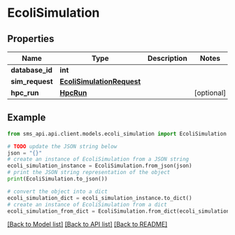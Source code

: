 # EcoliSimulation


## Properties

Name | Type | Description | Notes
------------ | ------------- | ------------- | -------------
**database_id** | **int** |  | 
**sim_request** | [**EcoliSimulationRequest**](EcoliSimulationRequest.md) |  | 
**hpc_run** | [**HpcRun**](HpcRun.md) |  | [optional] 

## Example

```python
from sms_api.api.client.models.ecoli_simulation import EcoliSimulation

# TODO update the JSON string below
json = "{}"
# create an instance of EcoliSimulation from a JSON string
ecoli_simulation_instance = EcoliSimulation.from_json(json)
# print the JSON string representation of the object
print(EcoliSimulation.to_json())

# convert the object into a dict
ecoli_simulation_dict = ecoli_simulation_instance.to_dict()
# create an instance of EcoliSimulation from a dict
ecoli_simulation_from_dict = EcoliSimulation.from_dict(ecoli_simulation_dict)
```
[[Back to Model list]](../README.md#documentation-for-models) [[Back to API list]](../README.md#documentation-for-api-endpoints) [[Back to README]](../README.md)


